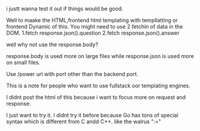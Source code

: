 i justt wanna test it out if things would be good.

Well to maake the HTML,frontend html templating with templlatting or frontend Dynamic of this.
You might need to use 2 fetchin of data in  the DOM.
1.fetch response.json().question
2.fetch response.json().answer

well why not use the response.body?

response.body is used more on large files while response.json is used more on small files.

Use /power url with port other than the backend port.

This is a note for people who want to use fullstack oor templating engines.

I didnt post the html of this because i want to focus more on request and response.

I just want to try it. I didnt try it before because Go has tons of special syntax which is different from C andd C++.
like the walrus ":=" 
